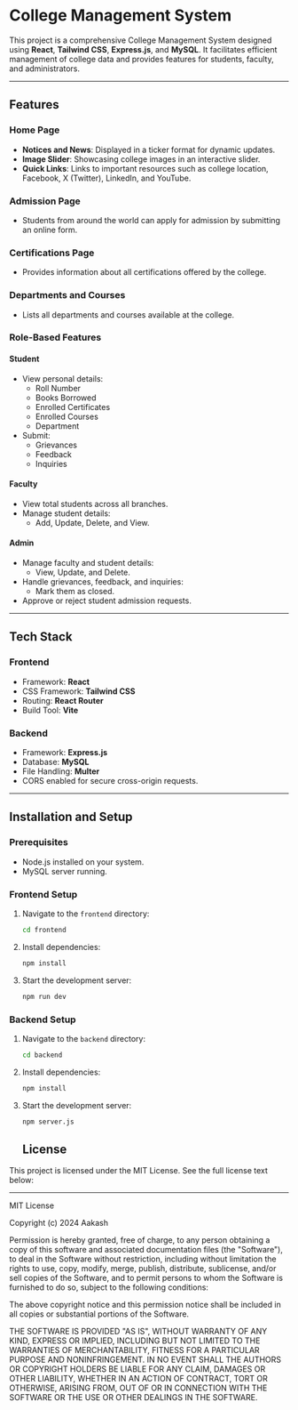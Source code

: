 # College Management System

This project is a comprehensive College Management System designed using **React**, **Tailwind CSS**, **Express.js**, and **MySQL**. It facilitates efficient management of college data and provides features for students, faculty, and administrators.

---

## Features

### **Home Page**
- **Notices and News**: Displayed in a ticker format for dynamic updates.
- **Image Slider**: Showcasing college images in an interactive slider.
- **Quick Links**: Links to important resources such as college location, Facebook, X (Twitter), LinkedIn, and YouTube.

### **Admission Page**
- Students from around the world can apply for admission by submitting an online form.

### **Certifications Page**
- Provides information about all certifications offered by the college.

### **Departments and Courses**
- Lists all departments and courses available at the college.

### **Role-Based Features**
#### **Student**
- View personal details:
  - Roll Number
  - Books Borrowed
  - Enrolled Certificates
  - Enrolled Courses
  - Department
- Submit:
  - Grievances
  - Feedback
  - Inquiries

#### **Faculty**
- View total students across all branches.
- Manage student details:
  - Add, Update, Delete, and View.

#### **Admin**
- Manage faculty and student details:
  - View, Update, and Delete.
- Handle grievances, feedback, and inquiries:
  - Mark them as closed.
- Approve or reject student admission requests.

---

## Tech Stack

### **Frontend**
- Framework: **React**
- CSS Framework: **Tailwind CSS**
- Routing: **React Router**
- Build Tool: **Vite**

### **Backend**
- Framework: **Express.js**
- Database: **MySQL**
- File Handling: **Multer**
- CORS enabled for secure cross-origin requests.

---

## Installation and Setup

### **Prerequisites**
- Node.js installed on your system.
- MySQL server running.

### **Frontend Setup**
1. Navigate to the `frontend` directory:
   ```bash
   cd frontend
   ```
2. Install dependencies:
   ```bash
   npm install
   ```
2. Start the development server:
   ```bash
   npm run dev
   ```
### **Backend Setup**
1. Navigate to the `backend` directory:
   ```bash
   cd backend
   ```
2. Install dependencies:
   ```bash
   npm install
   ```
2. Start the development server:
   ```bash
   npm server.js
   ```
   ## License

This project is licensed under the MIT License. See the full license text below:

---

MIT License

Copyright (c) 2024 Aakash

Permission is hereby granted, free of charge, to any person obtaining a copy of this software and associated documentation files (the "Software"), to deal in the Software without restriction, including without limitation the rights to use, copy, modify, merge, publish, distribute, sublicense, and/or sell copies of the Software, and to permit persons to whom the Software is furnished to do so, subject to the following conditions:

The above copyright notice and this permission notice shall be included in all copies or substantial portions of the Software.

THE SOFTWARE IS PROVIDED "AS IS", WITHOUT WARRANTY OF ANY KIND, EXPRESS OR IMPLIED, INCLUDING BUT NOT LIMITED TO THE WARRANTIES OF MERCHANTABILITY, FITNESS FOR A PARTICULAR PURPOSE AND NONINFRINGEMENT. IN NO EVENT SHALL THE AUTHORS OR COPYRIGHT HOLDERS BE LIABLE FOR ANY CLAIM, DAMAGES OR OTHER LIABILITY, WHETHER IN AN ACTION OF CONTRACT, TORT OR OTHERWISE, ARISING FROM, OUT OF OR IN CONNECTION WITH THE SOFTWARE OR THE USE OR OTHER DEALINGS IN THE SOFTWARE.
